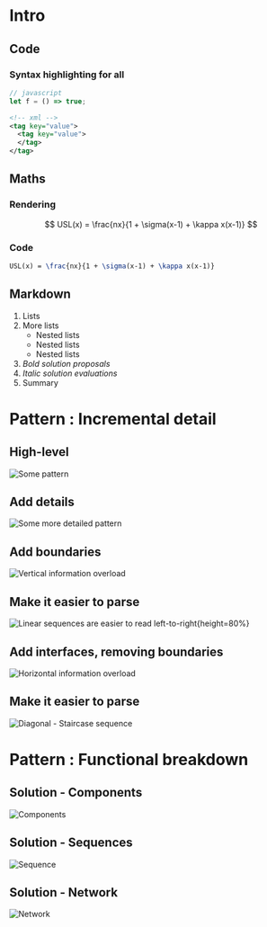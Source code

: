 # Intro

## Code

### Syntax highlighting for all

```javascript
// javascript
let f = () => true;
```

```xml
<!-- xml -->
<tag key="value">
  <tag key="value">
  </tag>
</tag>
```

## Maths

### Rendering

$$
USL(x) = \frac{nx}{1 + \sigma(x-1) + \kappa x(x-1)}
$$

### Code

```latex
USL(x) = \frac{nx}{1 + \sigma(x-1) + \kappa x(x-1)}
```

## Markdown

 1. Lists
 2. More lists
    * Nested lists
    * Nested lists
    * Nested lists
 3. *Bold solution proposals*
 4. _Italic solution evaluations_
 5. Summary

# Pattern : Incremental detail

## High-level

![Some pattern](./out/pattern-001-001.png)

## Add details

![Some more detailed pattern](./out/pattern-001-002.png)

## Add boundaries

![Vertical information overload](./out/pattern-001-003.png)

## Make it easier to parse

![Linear sequences are easier to read left-to-right](./out/pattern-001-004.png){height=80%}

## Add interfaces, removing boundaries

![Horizontal information overload](./out/pattern-001-005.png)

## Make it easier to parse

![Diagonal - Staircase sequence](./out/pattern-001-006.png)

# Pattern : Functional breakdown

## Solution - Components

![Components](./out/pattern-002-001.png)

## Solution - Sequences

![Sequence](./out/pattern-002-002.png)

## Solution - Network

![Network](./out/pattern-002-003.png)




